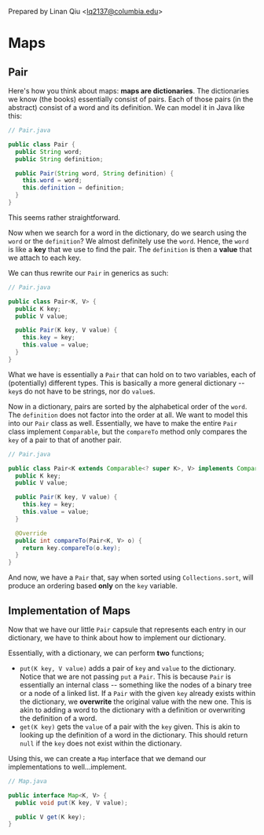 Prepared by Linan Qiu <[lq2137@columbia.edu](lq2137@columbia.edu)>

# Maps

## Pair

Here's how you think about maps: **maps are dictionaries**. The dictionaries we know (the books) essentially consist of pairs. Each of those pairs (in the abstract) consist of a word and its definition. We can model it in Java like this:

```java
// Pair.java

public class Pair {
  public String word;
  public String definition;

  public Pair(String word, String definition) {
    this.word = word;
    this.definition = definition;
  }
}
```

This seems rather straightforward.

Now when we search for a word in the dictionary, do we search using the `word` or the `definition`? We almost definitely use the `word`. Hence, the `word` is like a **key** that we use to find the pair. The `definition` is then a **value** that we attach to each key.

We can thus rewrite our `Pair` in generics as such:

```java
// Pair.java

public class Pair<K, V> {
  public K key;
  public V value;

  public Pair(K key, V value) {
    this.key = key;
    this.value = value;
  }
}
```

What we have is essentially a `Pair` that can hold on to two variables, each of (potentially) different types. This is basically a more general dictionary -- `key`s do not have to be strings, nor do `value`s.

Now in a dictionary, pairs are sorted by the alphabetical order of the `word`. The `definition` does not factor into the order at all. We want to model this into our `Pair` class as well. Essentially, we have to make the entire `Pair` class implement `Comparable`, but the `compareTo` method only compares the `key` of a pair to that of another pair.

```java
// Pair.java

public class Pair<K extends Comparable<? super K>, V> implements Comparable<Pair<K, V>> {
  public K key;
  public V value;

  public Pair(K key, V value) {
    this.key = key;
    this.value = value;
  }

  @Override
  public int compareTo(Pair<K, V> o) {
    return key.compareTo(o.key);
  }
}
```

And now, we have a `Pair` that, say when sorted using `Collections.sort`, will produce an ordering based **only** on the `key` variable.

## Implementation of Maps

Now that we have our little `Pair` capsule that represents each entry in our dictionary, we have to think about how to implement our dictionary.

Essentially, with a dictionary, we can perform **two** functions;

- `put(K key, V value)` adds a pair of `key` and `value` to the dictionary. Notice that we are not passing `put` a `Pair`. This is because `Pair` is essentially an internal class -- something like the nodes of a binary tree or a node of a linked list. If a `Pair` with the given `key` already exists within the dictionary, we **overwrite** the original value with the new one. This is akin to adding a word to the dictionary with a definition or overwriting the definition of a word.
- `get(K key)` gets the `value` of a pair with the `key` given. This is akin to looking up the definition of a word in the dictionary. This should return `null` if the `key` does not exist within the dictionary.

Using this, we can create a `Map` interface that we demand our implementations to well...implement.

```java
// Map.java

public interface Map<K, V> {
  public void put(K key, V value);

  public V get(K key);
}
```
